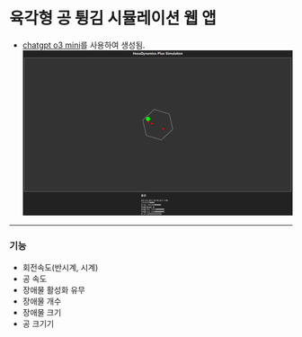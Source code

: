 # 육각형 공 튕김 시뮬레이션 웹 앱
- [chatgpt o3 mini](https://openai.com/index/openai-o3-mini/)를 사용하여 생성됨.
![예제 이미지](example.png)
-------
### 기능
- 회전속도(반시계, 시계)
- 공 속도
- 장애물 활성화 유무
- 장애물 개수
- 장애물 크기
- 공 크기기
